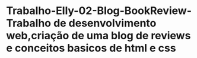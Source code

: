 # Trabalho-Elly-02-Blog-BookReview-Trabalho de desenvolvimento web,criação de uma blog de reviews e conceitos basicos de html e css
